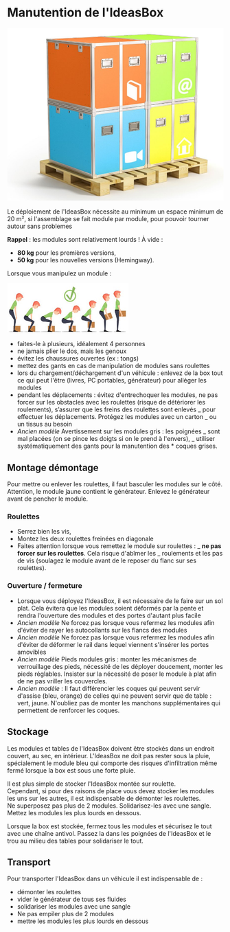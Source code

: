 # Manutention de l'IdeasBox

![](ideasbox_palette.png)

Le déploiement de l'IdeasBox nécessite au minimum un espace minimum de 20 m², si l'assemblage se fait module par module, pour pouvoir tourner autour sans problemes

**Rappel** : les modules sont relativement lourds ! À vide :

* **80 kg** pour les premières versions,
* **50 kg** pour les nouvelles versions \(Hemingway\).

Lorsque vous manipulez un module :

![](dos-lever.jpg)

* faites-le à plusieurs, idéalement 4 personnes
* ne jamais plier le dos, mais les genoux
* évitez les chaussures ouvertes \(ex : tongs\)
* mettez des gants en cas de manipulation de modules sans roulettes
* lors du chargement/déchargement d'un véhicule : enlevez de la box tout ce qui peut l'être \(livres, PC portables, générateur\) pour alléger les modules
* pendant les déplacements : évitez d'entrechoquer les modules, ne pas forcer sur les obstacles avec les roulettes \(risque de détériorer les roulements\), s’assurer que les freins des roulettes sont enlevés  _ pour effectuer les déplacements. Protégez les modules avec un carton  _ ou un tissus au besoin
* _Ancien modèle_ Avertissement sur les modules gris : les poignées  _ sont mal placées \(on se pince les doigts si on le prend à l'envers\),  _ utiliser systématiquement des gants pour la manutention des  \* coques grises.

## Montage démontage

Pour mettre ou enlever les roulettes, il faut basculer les modules sur le côté. Attention, le module jaune contient le générateur. Enlevez le générateur avant de pencher le module.

### Roulettes

* Serrez bien les vis,
* Montez les deux roulettes freinées en diagonale
* Faites attention lorsque vous remettez le module sur roulettes :  _ **ne pas forcer sur les roulettes**. Cela risque d'abîmer les  _ roulements et les pas de vis \(soulagez le module avant de le reposer du flanc sur ses roulettes\).

### Ouverture / fermeture

* Lorsque vous déployez l'IdeasBox, il est nécessaire de le faire sur un sol plat. Cela évitera que les modules soient déformés par la  pente et rendra l'ouverture des modules et des portes d'autant plus facile
* _Ancien modèle_ Ne forcez pas lorsque vous refermez les modules afin d'éviter de rayer les autocollants sur les flancs des modules
* _Ancien modèle_ Ne forcez pas lorsque vous refermez les modules afin d'éviter de déformer le rail dans lequel viennent s'insérer les  portes amovibles 
* _Ancien modèle_ Pieds modules gris : monter les mécanismes de verrouillage des pieds, nécessité de les déployer doucement, monter les pieds réglables. Insister sur la nécessité de poser le module à plat afin de ne pas vriller les couvercles.  
* _Ancien modèle_ : Il faut différencier les coques qui peuvent servir d'assise \(bleu, orange\) de celles qui ne peuvent servir que de  table : vert, jaune. N'oubliez pas de monter les manchons supplémentaires qui permettent de renforcer les coques.

## Stockage

Les modules et tables de l'IdeasBox doivent être stockés dans un endroit couvert, au sec, en intérieur. L'IdeasBox ne doit pas rester sous la pluie, spécialement le module bleu qui comporte des risques d'infiltration même fermé lorsque la box est sous une forte pluie.

Il est plus simple de stocker l'IdeasBox montée sur roulette.  
Cependant, si pour des raisons de place vous devez stocker les modules les uns sur les autres, il est indispensable de démonter les roulettes.  
Ne superposez pas plus de 2 modules. Solidarisez-les avec une sangle.  
Mettez les modules les plus lourds en dessous.

Lorsque la box est stockée, fermez tous les modules et sécurisez le tout avec une chaîne antivol. Passez la dans les poignées de l'IdeasBox et le trou au milieu des tables pour solidariser le tout.

## Transport

Pour transporter l'IdeasBox dans un véhicule il est indispensable de :

* démonter les roulettes
* vider le générateur de tous ses fluides
* solidariser les modules avec une sangle
* Ne pas empiler plus de 2 modules
* mettre les modules les plus lourds en dessous



